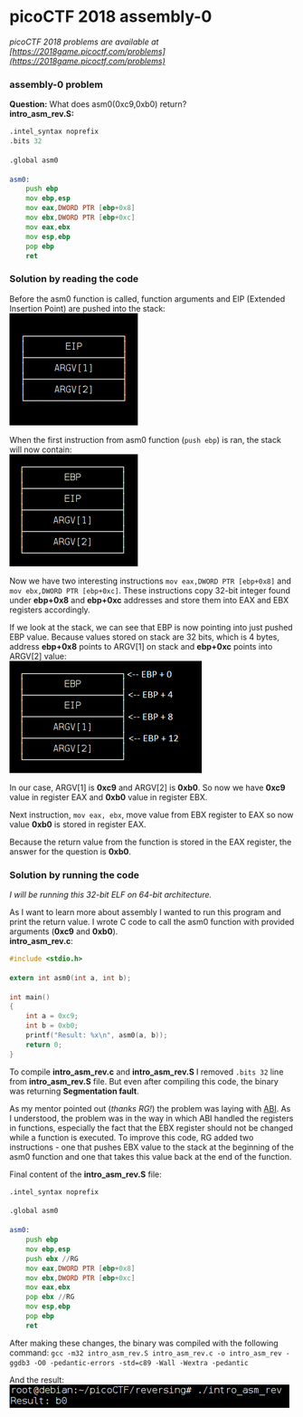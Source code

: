 # picoCTF 2018 assembly-0

*picoCTF 2018 problems are available at [https://2018game.picoctf.com/problems](https://2018game.picoctf.com/problems)*

### assembly-0 problem

**Question:** What does asm0(0xc9,0xb0) return?  
**intro_asm_rev.S:**
```asm
.intel_syntax noprefix
.bits 32
    
.global asm0

asm0:
    push ebp
    mov ebp,esp
    mov eax,DWORD PTR [ebp+0x8]
    mov ebx,DWORD PTR [ebp+0xc]
    mov eax,ebx
    mov esp,ebp
    pop ebp 
    ret
```

### Solution by reading the code

Before the asm0 function is called, function arguments and EIP (Extended Insertion Point) are pushed into the stack:  
![alt text](img/assembly-0_stack_before.png)

When the first instruction from asm0 function (`push ebp`) is ran, the stack will now contain:  
![alt text](img/assembly-0_stack_after.png)

Now we have two interesting instructions `mov eax,DWORD PTR [ebp+0x8]` and `mov ebx,DWORD PTR [ebp+0xc]`. These instructions copy 32-bit integer found under **ebp+0x8** and **ebp+0xc** addresses and store them into EAX and EBX registers accordingly.

If we look at the stack, we can see that EBP is now pointing into just pushed EBP value. Because values stored on stack are 32 bits, which is 4 bytes, address **ebp+0x8** points to ARGV[1] on stack and **ebp+0xc** points into ARGV[2] value:  
![alt text](img/assembly-0_stack_description.png)

In our case, ARGV[1] is **0xc9** and ARGV[2] is **0xb0**. So now we have **0xc9** value in register EAX and **0xb0** value in register EBX.

Next instruction, `mov eax, ebx`, move value from EBX register to EAX so now value **0xb0** is stored in register EAX.

Because the return value from the function is stored in the EAX register, the answer for the question is **0xb0**.

### Solution by running the code

*I will be running this 32-bit ELF on 64-bit architecture.*

As I want to learn more about assembly I wanted to run this program and print the return value. I wrote C code to call the asm0 function with provided arguments (**0xc9** and **0xb0**).  
**intro_asm_rev.c**:
```c
#include <stdio.h>

extern int asm0(int a, int b);

int main()
{
    int a = 0xc9;
    int b = 0xb0;
    printf("Result: %x\n", asm0(a, b));
    return 0;
}
```
To compile **intro_asm_rev.c** and **intro_asm_rev.S** I removed `.bits 32` line from **intro_asm_rev.S** file. But even after compiling this code, the binary was returning **Segmentation fault**.

As my mentor pointed out (*thanks RG!*) the problem was laying with [ABI](https://wiki.osdev.org/System_V_ABI#i386). As I understood, the problem was in the way in which ABI handled the registers in functions, especially the fact that the EBX register should not be changed while a function is executed.
To improve this code, RG added two instructions - one that pushes EBX value to the stack at the beginning of the asm0 function and one that takes this value back at the end of the function.  

Final content of the **intro_asm_rev.S** file:
```asm
.intel_syntax noprefix
    
.global asm0

asm0:
    push ebp
    mov ebp,esp
    push ebx //RG
    mov eax,DWORD PTR [ebp+0x8]
    mov ebx,DWORD PTR [ebp+0xc]
    mov eax,ebx
    pop ebx //RG
    mov esp,ebp
    pop ebp 
    ret
```

After making these changes, the binary was compiled with the following command:
`gcc -m32 intro_asm_rev.S intro_asm_rev.c -o intro_asm_rev -ggdb3 -O0 -pedantic-errors -std=c89 -Wall -Wextra -pedantic`

And the result:  
![alt text](img/assembly-0_binary.png)
